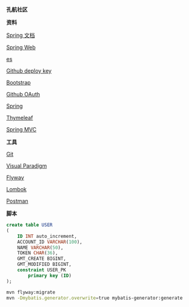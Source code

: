 **孔航社区**

**资料**

[Spring 文档](https://spring.io/guides)

[Spring Web](https://spring.io/guides/gs/serving-web-content/)

[es](https://elasticsearch.cn/explore)

[Github deploy key](https://docs.github.com/en/developers/overview/managing-deploy-keys#deploy-keys)

[Bootstrap](https://docs.github.com/en/developers/apps/creating-an-oauth-app)

[Github OAuth](https://docs.github.com/en/developers/apps/creating-an-oauth-app)

[Spring](https://docs.spring.io/spring-boot/docs/current/reference/htmlsingle/#boot-documentation)

[Thymeleaf](https://www.thymeleaf.org/doc/tutorials/3.0/usingthymeleaf.html#introducing-thymeleaf)

[Spring MVC](https://docs.spring.io/spring-framework/docs/5.0.3.RELEASE/spring-framework-reference/web.html#mvc-config)

**工具**

[Git](https://git-scm.com/downloads)

[Visual Paradigm](https://www.visual-paradigm.com)

[Flyway](https://flywaydb.org/documentation/getstarted/firststeps/maven)

[Lombok](https://projectlombok.org/)

[Postman](chrome-extension://coohjcphdfgbiolnekdpbcijmhambjff/index.html)

**脚本**

```sql
create table USER
(
	ID INT auto_increment,
	ACCOUNT_ID VARCHAR(100),
	NAME VARCHAR(50),
	TOKEN CHAR(36),
	GMT_CREATE BIGINT,
	GMT_MODIFIED BIGINT,
	constraint USER_PK
		primary key (ID)
);


```
```bash
mvn flyway:migrate
mvn -Dmybatis.generator.overwrite=true mybatis-generator:generate
```